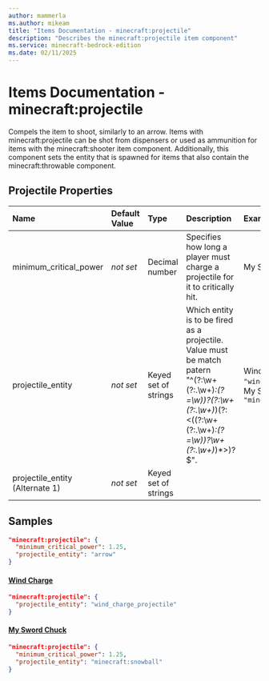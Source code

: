 ```yaml
---
author: mammerla
ms.author: mikeam
title: "Items Documentation - minecraft:projectile"
description: "Describes the minecraft:projectile item component"
ms.service: minecraft-bedrock-edition
ms.date: 02/11/2025 
---
```


# Items Documentation - minecraft:projectile

Compels the item to shoot, similarly to an arrow. Items with minecraft:projectile can be shot from dispensers or used as ammunition for items with the minecraft:shooter item component. Additionally, this component sets the entity that is spawned for items that also contain the minecraft:throwable component.


## Projectile Properties

|Name       |Default Value |Type |Description |Example Values |
|:----------|:-------------|:----|:-----------|:------------- |
| minimum_critical_power | *not set* | Decimal number | Specifies how long a player must charge a projectile for it to critically hit. | My Sword Chuck: `1.25` | 
| projectile_entity | *not set* | Keyed set of strings | Which entity is to be fired as a projectile. Value must be match patern "^(?:\w+(?:\.\w+)*:(?=\w))?(?:\w+(?:\.\w+)*)(?:<((?:\w+(?:\.\w+)*:(?=\w))?\w+(?:\.\w+)*)*>)?$". | Wind Charge: `"wind_charge_projectile"`, My Sword Chuck: `"minecraft:snowball"` | 
| projectile_entity (Alternate 1) | *not set* | Keyed set of strings |  |  | 

## Samples


```json
"minecraft:projectile": {
  "minimum_critical_power": 1.25,
  "projectile_entity": "arrow"
}
```

#### [Wind Charge](https://github.com/Mojang/bedrock-samples/tree/preview/behavior_pack/items/wind_charge.json)


```json
"minecraft:projectile": {
  "projectile_entity": "wind_charge_projectile"
}
```

#### [My Sword Chuck](https://github.com/microsoft/minecraft-samples/tree/main/custom_items/behavior_packs/custom_item/items/my_sword_chuck.json)


```json
"minecraft:projectile": {
  "minimum_critical_power": 1.25,
  "projectile_entity": "minecraft:snowball"
}
```
